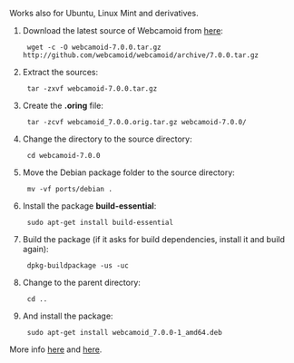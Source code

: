 Works also for Ubuntu, Linux Mint and derivatives.

1. Download the latest source of Webcamoid from [here](https://github.com/webcamoid/webcamoid/releases):

        wget -c -O webcamoid-7.0.0.tar.gz http://github.com/webcamoid/webcamoid/archive/7.0.0.tar.gz

2. Extract the sources:

        tar -zxvf webcamoid-7.0.0.tar.gz

3. Create the **.oring** file:

        tar -zcvf webcamoid_7.0.0.orig.tar.gz webcamoid-7.0.0/

4. Change the directory to the source directory:

        cd webcamoid-7.0.0

5. Move the Debian package folder to the source directory:

        mv -vf ports/debian .

6. Install the package **build-essential**:

        sudo apt-get install build-essential

7. Build the package (if it asks for build dependencies, install it and build again):

        dpkg-buildpackage -us -uc

8. Change to the parent directory:

        cd ..

9. And install the package:

        sudo apt-get install webcamoid_7.0.0-1_amd64.deb

More info [here](https://www.debian.org/doc/manuals/maint-guide/first.en.html#non-native-dh-make) and [here](https://www.debian.org/doc/manuals/maint-guide/build.en.html#completebuild).

